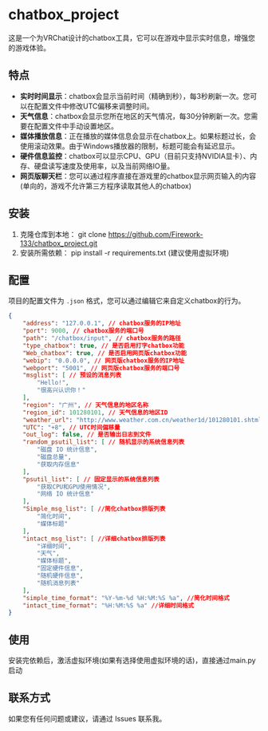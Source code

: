 # chatbox_project

这是一个为VRChat设计的chatbox工具，它可以在游戏中显示实时信息，增强您的游戏体验。

## 特点

- **实时时间显示**：chatbox会显示当前时间（精确到秒），每3秒刷新一次。您可以在配置文件中修改UTC偏移来调整时间。
- **天气信息**：chatbox会显示您所在地区的天气情况，每30分钟刷新一次。您需要在配置文件中手动设置地区。
- **媒体播放信息**：正在播放的媒体信息会显示在chatbox上。如果标题过长，会使用滚动效果。由于Windows播放器的限制，标题可能会有延迟显示。
- **硬件信息监控**：chatbox可以显示CPU、GPU（目前只支持NVIDIA显卡）、内存、硬盘读写速度及使用率，以及当前网络IO量。
- **网页版聊天栏**：您可以通过程序直接在游戏里的chatbox显示网页输入的内容(单向的，游戏不允许第三方程序读取其他人的chatbox)

## 安装

1. 克隆仓库到本地：
git clone https://github.com/Firework-133/chatbox_project.git
2. 安装所需依赖：
pip install -r requirements.txt
(建议使用虚拟环境)

## 配置
项目的配置文件为 `.json` 格式，您可以通过编辑它来自定义chatbox的行为。

```json
{
    "address": "127.0.0.1", // chatbox服务的IP地址
    "port": 9000, // chatbox服务的端口号
    "path": "/chatbox/input", // chatbox服务的路径
    "type_chatbox": true, // 是否启用打字chatbox功能
    "Web_chatbox": true, // 是否启用网页版chatbox功能
    "webip": "0.0.0.0", // 网页版chatbox服务的IP地址
    "webport": "5001", // 网页版chatbox服务的端口号
    "msglist": [ // 预设的消息列表
        "Hello!",
        "很高兴认识你！"
    ],
    "region": "广州", // 天气信息的地区名称
    "region_id": 101280101, // 天气信息的地区ID
    "weather_url": "http://www.weather.com.cn/weather1d/101280101.shtml", // 天气信息的URL
    "UTC": "+8", // UTC时间偏移量
    "out_log": false, // 是否输出日志到文件
    "random_psutil_list": [ // 随机显示的系统信息列表
        "磁盘 IO 统计信息",
        "磁盘总量",
        "获取内存信息"
    ],
    "psutil_list": [ // 固定显示的系统信息列表
        "获取CPU和GPU使用情况",
        "网络 IO 统计信息"
    ],
    "Simple_msg_list": [ //简化chatbox排版列表
        "简化时间",
        "媒体标题"
    ],
    "intact_msg_list": [ //详细chatbox排版列表
        "详细时间",
        "天气",
        "媒体标题",
        "固定硬件信息",
        "随机硬件信息",
        "随机消息列表"
    ],
    "simple_time_format": "%Y-%m-%d %H:%M:%S %a", //简化时间格式
    "intact_time_format": "%H:%M:%S %a" //详细时间格式
}

```
## 使用
安装完依赖后，激活虚拟环境(如果有选择使用虚拟环境的话)，直接通过main.py启动

## 联系方式
如果您有任何问题或建议，请通过 Issues 联系我。
